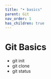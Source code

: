 ```yaml
---
title: "• basics"
parent: Git
nav_order: 1
has_children: true
---
```


# Git Basics

- git init
- git clone
- git status